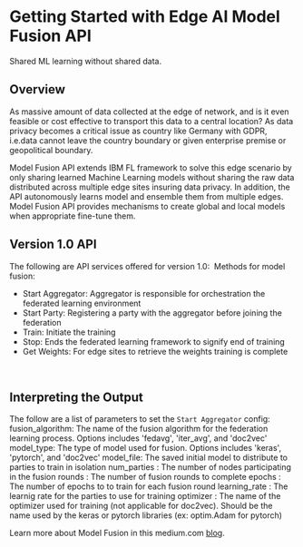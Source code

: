 # Getting Started with Edge AI Model Fusion API 
Shared ML learning without shared data.

## Overview
As massive amount of data collected at the edge of network, and is it even feasible or cost effective to transport this data to a central location? As data privacy becomes a critical issue as country like Germany with GDPR, i.e.data cannot leave the country boundary or given enterprise premise or geopolitical boundary.

Model Fusion API extends IBM FL framework to solve this edge scenario by only sharing learned Machine Learning models without sharing the raw data distributed across multiple edge sites insuring data privacy.  In addition, the API autonomously learns model and ensemble them from multiple edges. Model Fusion API provides mechanisms to create global and local models when appropriate fine-tune them.

## Version 1.0 API
The following are API services offered for version 1.0:
​
Methods for model fusion:
- Start Aggregator: Aggregator is responsible for orchestration the federated learning environment  
- Start Party: Registering a party with the aggregator before joining the federation
- Train: Initiate the training
- Stop: Ends the federated learning framework to signify end of training
- Get Weights: For edge sites to retrieve the weights training is complete

​
## Interpreting the Output
The follow are a list of parameters to set the `Start Aggregator` config:
fusion_algorithm: The name of the fusion algorithm for the federation learning process. Options includes 'fedavg', 'iter_avg', and 'doc2vec'
model_type: The type of model used for fusion. Options includes 'keras', 'pytorch', and 'doc2vec'
model_file: The saved initial model to distribute to parties to train in isolation
num_parties : The number of nodes participating in the fusion
rounds : The number of fusion rounds to complete
epochs : The number of epochs to to train for each fusion round
learning_rate : The learnig rate for the parties to use for training
optimizer : The name of the optimizer used for training (not applicable for doc2vec). Should be the name used by the keras or pytorch libraries (ex: optim.Adam for pytorch)

Learn more about Model Fusion in this medium.com [blog](https://sw-ibm.medium.com/?p=df2cff3ac20d).

